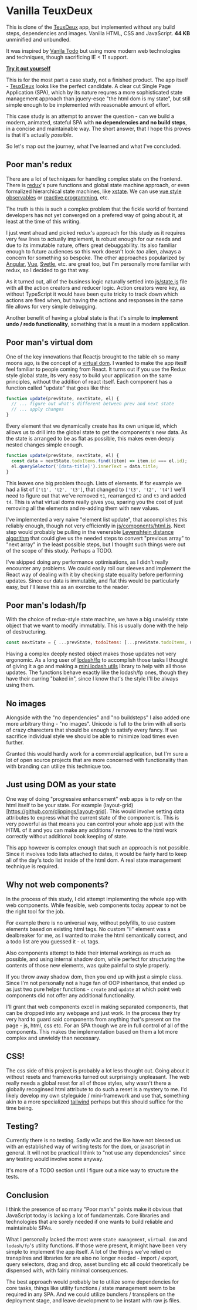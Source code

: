 # Vanilla TeuxDeux

This is clone of the [TeuxDeux](https://teuxdeux.com) app, but implemented without any build steps, dependencies and images. Vanilla HTML, CSS and JavaScript. **44 KB** unminified and unbundled.

It was inspired by [Vanila Todo](https://github.com/morris/vanilla-todo) but using more modern web technologies and techniques, though sacrificing IE < 11 support.

**[Try it out yourself](https://ivank.github.io/vanilla-teuxdeux/)**

This is for the most part a case study, not a finished product. The app itself - [TeuxDeux](https://teuxdeux.com) looks like the perfect candidate. A clear cut Single Page Application (SPA), which by its nature requres a more sophisticated state management approach than jquery-esqe "the html dom is my state", but still simple enough to be implemented with reasonable amount of effort.

This case study is an attempt to answer the question - can we build a modern, animated, stateful SPA with **no dependencies and no build steps**, in a concise and maintainable way. The short answer, that I hope this proves is that it's actually _possible_.

So let's map out the journey, what I've learned and what I've concluded.

## Poor man's redux

There are a lot of techniques for handling complex state on the frontend. There is [redux](https://redux.js.org)'s pure functions and global state machine approach, or even formalized hierarchical state machines, like [xstate](https://xstate.js.org). We can use [vue style observables](https://vuejs.org/v2/api) or [reactive programming](http://reactivex.io), etc.

The truth is this is such a complex problem that the fickle world of frontend developers has not yet converged on a prefered way of going about it, at least at the time of this writing.

I just went ahead and picked redux's approach for this study as it requires very few lines to actually implement, is robust enough for our needs and due to its immutable nature, offers great debuggability. Its also familiar enough to future audiences so this work doesn't look _too_ alien, always a concern for something so bespoke. The other approaches popularized by [Angular](https://angular.io), [Vue](https://vuejs.org), [Svetle](https://svelte.dev), etc. are great too, but I'm personally more familiar with redux, so I decided to go that way.

As it turned out, all of the business logic naturally settled into [js/state.js](js/state.js) file with all the action creators and reducer logic. Action creators were key, as without TypeScript it would have been quite tricky to track down which actions are fired when, but having the actions and responses in the same file allows for very simple debugging.

Another benefit of having a global state is that it's simple to **implement undo / redo functionality**, something that is a must in a modern application.

## Poor man's virtual dom

One of the key innovations that Reactjs brought to the table oh so many moons ago, is the concept of a [virtual dom](https://reactjs.org/docs/faq-internals.html). I wanted to make the app iteslf feel familiar to people coming from React. It turns out if you use the Redux style global state, its very easy to build your application on the same principles, without the addition of react itself. Each component has a function called "update" that goes like this:

```javascript
function update(prevState, nextState, el) {
  // ... figure out what's different between prev and next state
  // ... apply changes
}
```

Every element that we dynamically create has its own unique id, which allows us to drill into the global state to get the components's new data. As the state is arranged to be as flat as possible, this makes even deeply nested changes simple enough.

```javascript
function update(prevState, nextState, el) {
  const data = nextState.todoItems.find((item) => item.id === el.id);
  el.querySelector('[data-title]').innerText = data.title;
}
```

This leaves one big problem though. Lists of elements. If for example we had a list of `['t1', 't2', 't3']`, that changed to `['t3', 't2', 't4']` we'll need to figure out that we've removed `t1`, rearranged `t2` and `t3` and added `t4`. This is what virtual doms really gives you, sparing you the cost of just removing all the elements and re-adding them with new values.

I've implemented a very naive "element list update", that accomplishes this reliably enough, though not very efficiently in [js/components/html.js](js/components/html.js#L3-L34). Next step would probably be pulling in the venerable [Levenshtein distance algorithm](https://en.wikipedia.org/wiki/Levenshtein_distance) that could give us the needed steps to convert "previous array" to "next array" in the least possible steps, but I thought such things were out of the scope of this study. Perhaps a TODO.

I've skipped doing any performance optimisations, as I didn't really encounter any problems. We could easily roll our sleeves and implement the React way of dealing with it by checking state equality before performing updates. Since our data is immutable, and flat this would be particularly easy, but I'll leave this as an exercise to the reader.

## Poor man's lodash/fp

With the choice of redux-style state machine, we have a big unwieldy state object that we want to modify immutably. This is usually done with the help of destructuring.

```javascript
const nextState = { ...prevState, todoItems: [...prevState.todoItems, newItem] };
```

Having a complex deeply nested object makes those updates not very ergonomic. As a long user of [lodash/fp](https://github.com/lodash/lodash/wiki/FP-Guide) to accomplish those tasks I thought of giving it a go and making a [mini lodash utils](js/utils.js) library to help with all those updates. The functions behave exactly like the lodash/fp ones, though they have their curring "baked in", since I know that's the style I'll be always using them.

## No images

Alongside with the "no dependencies" and "no buildsteps" I also added one more arbitrary thing - "no images". Unicode is full to the brim with all sorts of crazy charecters that should be enough to satisfy every fancy. If we sacrifice individual style we should be able to minimize load times even further.

Granted this would hardly work for a commercial application, but I'm sure a lot of open source projects that are more concerned with functionality than with branding can utilize this technique too.

## Just using DOM as your state

One way of doing "progressive enhancement" web apps is to rely on the html itself to be your state. For example (layout-grid)[https://github.com/clippings/layout-grid]. This would involve setting data attributes to express what the current state of the component is. This is very powerful as that means you can control your whole app just with the HTML of it and you can make any additions / removes to the html work correctly without additional book keeping of state.

This app however is complex enough that such an approach is not possible. Since it involves todo lists attached to dates, it would be fairly hard to keep all of the day's todo list inside of the html dom. A real state management technique is required.

## Why not web components?

In the process of this study, I did attempt implementing the whole app with web components. While feasible, web components today appear to not be the right tool for the job.

For example there is no universal way, without polyfills, to use custom elements based on existing html tags. No custom "li" element was a dealbreaker for me, as I wanted to make the html semantically correct, and a todo list are you guessed it - `ol` tags.

Also components attempt to hide their internal workings as much as possible, and using internal shadow dom, while perfect for structuring the contents of those new elements, was quite painful to style properly.

If you throw away shadow dom, then you end up with just a simple class. Since I'm not personally not a huge fan of OOP inheritance, that ended up as just two pure helper functions - `create` and `update` at which point web components did not offer any additional functionality.

I'll grant that web components excel in making separated components, that can be dropped into any webpage and just work. In the process they try very hard to guard said components from anything that's present on the page - js, html, css etc. For an SPA though we are in full control of all of the components. This makes the implementation based on them a lot more complex and unwieldy than necessary.

## CSS!

The css side of this project is probably a lot less thought out. Going about it without resets and frameworks turned out surprisingly unpleasant. The web really needs a global reset for all of those styles, why wasn't there a globally recoginsed html attribute to do such a reset is a mystery to me. I'd likely develop my own styleguide / mini-framework and use that, something akin to a more specialized [tailwind](https://tailwindcss.com) perhaps but this should suffice for the time being.

## Testing?

Currently there is no testing. Sadly w3c and the like have not blessed us with an established way of writing tests for the dom, or javascript in general. It will not be practical I think to "not use any dependencies" since any testing would involve some anyway.

It's more of a TODO section until I figure out a nice way to structure the tests.

## Conclusion

I think the presence of so many "Poor man's" points make it obvious that JavaScript today is lacking a lot of fundamentals. Core libraries and technologies that are sorely needed if one wants to build reliable and maintainable SPAs.

What I personally lacked the most were `state management`, `virtual dom` and `lodash/fp`'s utility functions. If those were present, it might have been very simple to implement the app itself. A lot of the things we've relied on transpilres and libraries for are also no longer needed - import / export, query selectors, drag and drop, asset bundling etc all could theoretically be dispensed with, with fairly minimal consequences.

The best approach would probably be to utilize some dependencies for core tasks, things like utility functions / state management seem to be required in any SPA. And we could utilize bundlers / transpilers on the deployment stage, and leave development to be instant with raw js files.
